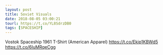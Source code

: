 ```yaml
---
layout: post
title: Soviet Visuals
date: 2018-08-05 03:00:21
tourl: https://t.co/YL8SdrzDB0
tags: [SPACESHIP]
---
```

Vostok Spaceship 1961 T-Shirt (American Apparel)
https://t.co/Ekip1KBWd5 https://t.co/6IuMRqeCgg